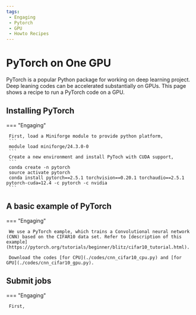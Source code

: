 ```yaml
---
tags:
 - Engaging
 - Pytorch
 - GPU
 - Howto Recipes
---
```


# PyTorch on One GPU

PyTorch is a popular Python package for working on deep learning project. Deep leaning codes can be accelerated substantially on GPUs. This page shows a recipe to run a PyTorch code on a GPU. 


## Installing PyTorch

=== "Engaging"

     First, load a Miniforge module to provide python platform, 
     ```
     module load miniforge/24.3.0-0
     ```
     Create a new environment and install PyToch with CUDA support,
     ```
     conda create -n pytorch
     source activate pytorch
     conda install pytorch==2.5.1 torchvision==0.20.1 torchaudio==2.5.1 pytorch-cuda=12.4 -c pytorch -c nvidia
     ```

## A basic example of PyTorch

=== "Engaging"

     We use a PyTorch eample, which trains a Convolutional neural network (CNN) based on the CIFAR10 data set. Refer to [description of this example](https://pytorch.org/tutorials/beginner/blitz/cifar10_tutorial.html). 
     
     Download the codes [for CPU](./codes/cnn_cifar10_cpu.py) and [for GPU](./codes/cnn_cifar10_gpu.py). 
     

## Submit jobs

=== "Engaging"

     First,
     

